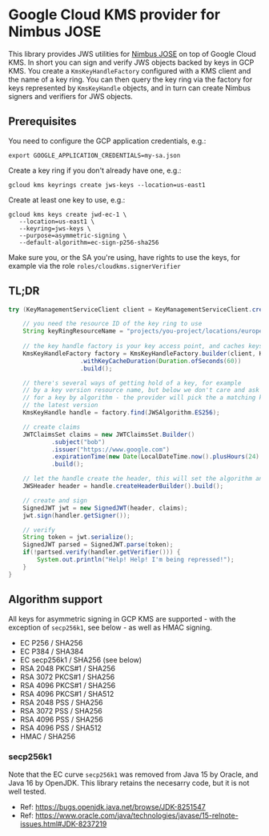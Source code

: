 # Google Cloud KMS provider for Nimbus JOSE
This library provides JWS utilities for [Nimbus JOSE](https://bitbucket.org/connect2id/nimbus-jose-jwt) on top of Google Cloud KMS. In short you can sign and verify JWS objects backed by keys in GCP KMS. You create a `KmsKeyHandleFactory` configured with a KMS client and the name of a key ring. You can then query the key ring via the factory for keys represented by `KmsKeyHandle` objects, and in turn can create Nimbus signers and verifiers for JWS objects.

## Prerequisites

You need to configure the GCP application credentials, e.g.: 

```
export GOOGLE_APPLICATION_CREDENTIALS=my-sa.json
```

Create a key ring if you don't already have one, e.g.: 

```
gcloud kms keyrings create jws-keys --location=us-east1
```

Create at least one key to use, e.g.: 

```
gcloud kms keys create jwd-ec-1 \
   --location=us-east1 \
   --keyring=jws-keys \
   --purpose=asymmetric-signing \
   --default-algorithm=ec-sign-p256-sha256
```

Make sure you, or the SA you're using, have rights to use the keys, for example via the role `roles/cloudkms.signerVerifier` 

## TL;DR

```java
try (KeyManagementServiceClient client = KeyManagementServiceClient.create()) {

    // you need the resource ID of the key ring to use
    String keyRingResourceName = "projects/you-project/locations/europe/keyRings/your-keyring";
    
    // the key handle factory is your key access point, and caches keys in memory for you
    KmsKeyHandleFactory factory = KmsKeyHandleFactory.builder(client, KeyRingName.parse(keyRingResourceName))
                    .withKeyCacheDuration(Duration.ofSeconds(60))
                    .build();

    // there's several ways of getting hold of a key, for example
    // by a key version resource name, but below we don't care and ask
    // for a key by algorithm - the provider will pick the a matching key and
    // the latest version
    KmsKeyHandle handle = factory.find(JWSAlgorithm.ES256);

    // create claims
    JWTClaimsSet claims = new JWTClaimsSet.Builder()
            .subject("bob")
            .issuer("https://www.google.com")
            .expirationTime(new Date(LocalDateTime.now().plusHours(24).toInstant(ZoneOffset.UTC).toEpochMilli()))
            .build();

    // let the handle create the header, this will set the algorithm and key ID automagically
    JWSHeader header = handle.createHeaderBuilder().build();

    // create and sign 
    SignedJWT jwt = new SignedJWT(header, claims);
    jwt.sign(handler.getSigner());

    // verify
    String token = jwt.serialize();
    SignedJWT parsed = SignedJWT.parse(token);
    if(!partsed.verify(handler.getVerifier())) {
        System.out.println("Help! Help! I'm being repressed!");
    }
}

```

## Algorithm support
All keys for asymmetric signing in GCP KMS are supported - with the exception of `secp256k1`, see below - as well as HMAC signing. 

* EC P256 / SHA256
* EC P384 / SHA384
* EC secp256k1 / SHA256 (see below)
* RSA 2048 PKCS#1 / SHA256
* RSA 3072 PKCS#1 / SHA256
* RSA 4096 PKCS#1 / SHA256
* RSA 4096 PKCS#1 / SHA512
* RSA 2048 PSS / SHA256
* RSA 3072 PSS / SHA256
* RSA 4096 PSS / SHA256
* RSA 4096 PSS / SHA512
* HMAC / SHA256

### secp256k1
Note that the EC curve `secp256k1` was removed from Java 15 by Oracle, and Java 16 by OpenJDK. This library retains
the necesarry code, but it is not well tested. 

* Ref: https://bugs.openjdk.java.net/browse/JDK-8251547
* Ref: https://www.oracle.com/java/technologies/javase/15-relnote-issues.html#JDK-8237219
